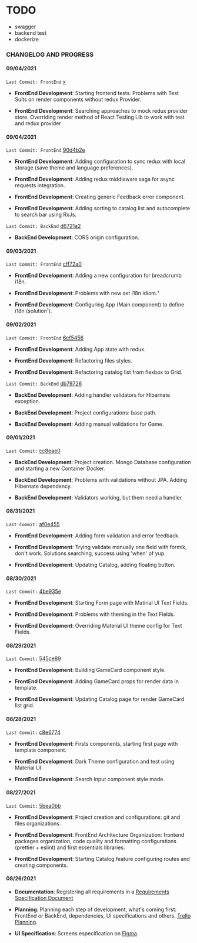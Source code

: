 # TODO

- swagger
- backend test
- dockerize

### CHANGELOG AND PROGRESS

#### 09/04/2021

`Last Commit: FrontEnd` [x](xxxxxxxxxxxxxxxxxxxxxxxxxxxxxx)

- **FrontEnd Development**: Starting frontend tests. Problems with Test Suits on render components without redux Provider.

- **FrontEnd Development**: Searching approaches to mock redux provider store. Overriding render method of React Testing Lib to work with test and redux provider

#### 09/04/2021

`Last Commit: FrontEnd` [90d4b2e](https://github.com/Leanderson-Coelho/translucent-2021/tree/90d4b2ea0e40e00ca5bddc4a3d534b73fd2faad5)

- **FrontEnd Development**: Adding configuration to sync redux with local storage (save theme and language preferences).

- **FrontEnd Development**: Adding redux middleware saga for async requests integration.

- **FrontEnd Development**: Creating generic Feedback error component.

- **FrontEnd Development**: Adding sorting to catalog list and autocomplete to search bar using RxJs.

`Last Commit: BackEnd` [d6721a2](https://github.com/Leanderson-Coelho/translucent-2021/tree/d6721a21dff0b5de06389e42a9f2051249f4322b)

- **BackEnd Development**: CORS origin configuration.

#### 09/03/2021

`Last Commit: FrontEnd` [cff72a0](https://github.com/Leanderson-Coelho/translucent-2021/tree/cff72a0f413464f7fd6c001a59bc4666be5c2cfa)

- **FrontEnd Development**: Adding a new configuration for breadcrumb i18n.

- **FrontEnd Development**: Problems with new set i18n idiom.¹

- **FrontEnd Development**: Configuring App (Main component) to define i18n (solution¹).

#### 09/02/2021

`Last Commit: FrontEnd` [6cf5456](https://github.com/Leanderson-Coelho/translucent-2021/tree/6cf5456d7ce632656b2b091a3c7df5f662fdc500)

- **FrontEnd Development**: Adding App state with redux.

- **FrontEnd Development**: Refactoring files styles.

- **FrontEnd Development**: Refactoring catalog list from flexbox to Grid.

`Last Commit: BackEnd` [db79726](https://github.com/Leanderson-Coelho/translucent-2021/tree/db79726269225e103ac46f3e6db6140599fa58dd)

- **BackEnd Development**: Adding handler validators for Hibarnate exception.

- **BackEnd Development**: Project configurations: base path.

- **BackEnd Development**: Adding manual validations for Game.

#### 09/01/2021

`Last Commit:` [cc8eae0](https://github.com/Leanderson-Coelho/translucent-2021/tree/cc8eae0c6f9953d51ae89c3a811af4de8f94f7d3)

- **BackEnd Development**: Project creation. Mongo Database configuration and starting a new Container Docker.

- **BackEnd Development**: Problems with validations without JPA. Adding Hibernate dependency.

- **BackEnd Development**: Validators working, but them need a handler.

#### 08/31/2021

`Last Commit:` [af0e455](https://github.com/Leanderson-Coelho/translucent-2021/tree/af0e45594b871a559d1bc3cadd93859e9875edab)

- **FrontEnd Development**: Adding form validation and error feedback.

- **FrontEnd Development**: Trying validate manually one field with formik, don't work. Solutions searching, success using 'when' of yup.

- **FrontEnd Development**: Updating Catalog, adding floating button.

#### 08/30/2021

`Last Commit:` [4be935e](https://github.com/Leanderson-Coelho/translucent-2021/tree/4be935edf136a228a8870f233e17effe8ba6d526)

- **FrontEnd Development**: Starting Form page with Matirial UI Text Fields.

- **FrontEnd Development**: Problems with theming in the Text Fields.

- **FrontEnd Development**: Overriding Material UI theme config for Text Fields.

#### 08/29/2021

`Last Commit:` [545ce89](https://github.com/Leanderson-Coelho/translucent-2021/tree/545ce8961da5b27275ab9387584bc2dc31d3fe2f)

- **FrontEnd Development**: Building GameCard component style.

- **FrontEnd Development**: Adding GameCard props for render data in template.

- **FrontEnd Development**: Updating Catalog page for render GameCard list grid.

#### 08/28/2021

`Last Commit:` [c8e6774](https://github.com/Leanderson-Coelho/translucent-2021/tree/c8e67742cc4a96b35b8c7be565518e90aa1572e1)

- **FrontEnd Development**: Firsts components, starting first page with template component.

- **FrontEnd Development**: Dark Theme configuration and test using Material UI.

- **FrontEnd Development**: Search Input component style made.

#### 08/27/2021

`Last Commit:` [5bea0bb](https://github.com/Leanderson-Coelho/translucent-2021/tree/5bea0bb417d018e7ae09268a83e6856cc7b567de)

- **FrontEnd Development**: Project creation and configurations: git and files organizations.

- **FrontEnd Development**: FrontEnd Architecture Organization: frontend packages organization, code quality and formatting configurations (prettier + eslint) and first essentials libraries.

- **FrontEnd Development**: Starting Catalog feature configuring routes and creating components.

#### 08/26/2021

- **Documentation**: Registering all requirements in a [Requirements Specification Document](https://docs.google.com/document/d/1TRdA4pVpm0aHK1ijPvaXK--YxASX1PJ1Eu3JnZIyg9w/edit?usp=sharing)

- **Planning**: Planning each step of development, what's coming first: FrontEnd or BackEnd, dependencies, UI specifications and others. [Trello Planning](https://trello.com/b/vQCrBBFg/tcinc-frontend-backend-assignment).

- **UI Specification**: Screens especification on [Figma](https://www.figma.com/file/X1gmSa5GvmArgXExC3kJ7t/Requirements-Specification-Document?node-id=0%3A1).
